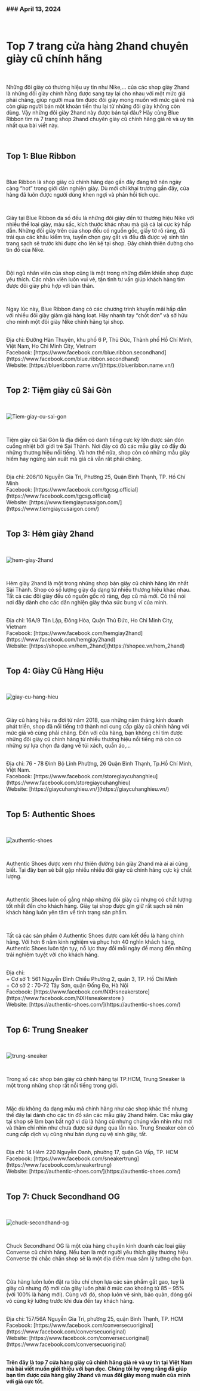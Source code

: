 <h3 class="date">
    ### April 13, 2024
</h3>

<br/>

# Top 7 trang cửa hàng 2hand chuyên giày cũ chính hãng

<br/>

Những đôi giày có thương hiệu uy tin như Nike,… của các shop giày 2hand là những đôi giày chính hãng được sang tay lại cho nhau với một mức giá phải chăng, giúp người mua tìm được đôi giày mong muốn với mức giá rẻ mà còn giúp người bán một khoản tiền thu lại từ những đôi giày không còn dùng. Vậy những đôi giày 2hand này được bán tại đâu? Hãy cùng Blue Ribbon tìm ra 7 trang shop 2hand chuyên giày cũ chính hãng giá rẻ và uy tín nhất qua bài viết này.

<br/>

## Top 1: Blue Ribbon 

<br/>

Blue Ribbon là shop giày cũ chính hãng dạo gần đây đang trở nên ngày càng “hot” trong giới dân nghiện giày. Dù mới chỉ khai trương gần đây, cửa hàng đã luôn được người dùng khen ngợi và phản hồi tích cực.

<br/>

Giày tại Blue Ribbon đa số đều là những đôi giày đến từ thương hiệu Nike với nhiều thể loại giày, màu sắc, kích thước khác nhau mà giá cả lại cực kỳ hấp dẫn. Những đôi giày trên của shop đều có nguồn gốc, giấy tờ rõ ràng, đã trải qua các khâu kiểm tra, tuyển chọn gay gắt và đều đã được vệ sinh tân trang sạch sẽ trước khi được cho lên kệ tại shop. Đây chính thiên đường cho tín đồ của Nike.

<br/>

Đội ngũ nhân viên của shop cũng là một trong những điểm khiến shop được yêu thích. Các nhân viên luôn vui vẻ, tận tình tư vấn giúp khách hàng tìm được đôi giày phù hợp với bản thân.

<br/>

Ngay lúc này, Blue Ribbon đang có các chương trình khuyến mãi hấp dẫn với nhiều đôi giày giảm giá hàng loạt. Hãy nhanh tay “chốt đơn” và sỡ hữu cho mình một đôi giày Nike chính hãng tại shop.

<br/>

<div class='borderPara' markdown='1'>
    <div markdown='1'>
        Địa chỉ: Đường Hàn Thuyên, khu phố 6 P, Thủ Đức, Thành phố Hồ Chí Minh, Việt Nam, Ho Chi Minh City, Vietnam
    </div>
    <div>
        <span>
            Facebook: 
        </span>
        <span class='link' markdown='1'>
            [https://www.facebook.com/blue.ribbon.secondhand](https://www.facebook.com/blue.ribbon.secondhand) 
        </span>
    </div>
    <div>
        <span>
            Website:
        </span>
        <span class='link' markdown='1'>
            [https://blueribbon.name.vn/](https://blueribbon.name.vn/)
        </span>
    </div>
</div>

<br/>

## Top 2: Tiệm giày cũ Sài Gòn 

<br/>

![Tiem-giay-cu-sai-gon](https://scontent.fsgn5-15.fna.fbcdn.net/v/t39.30808-6/398233910_647114904281692_5363825474447877118_n.jpg?_nc_cat=111&ccb=1-7&_nc_sid=5f2048&_nc_eui2=AeFdrKuK03X-KkE03tlj3vdEQzJgldhpakpDMmCV2GlqSsm9ye6bKWjAaVnb5wPTvRV1nIFo8RnC3F-aaPcDxHSj&_nc_ohc=KrpxkS_DBvUAb7CW0Ac&_nc_ht=scontent.fsgn5-15.fna&oh=00_AfD2xtcP-PxRqY6kxI4QflK3BL8Ew6BeAoN7_rkaw4todw&oe=66203512)

<br/>

Tiệm giày cũ Sài Gòn là địa điểm có danh tiếng cực kỳ lớn được săn đón cuồng nhiệt bởi giới trẻ Sài Thành. Nơi đây có đủ các mẫu giày có đầy đủ những thương hiệu nổi tiếng. Và hơn thế nữa, shop còn có những mẫu giày hiếm hay ngừng sản xuất mà giá cả vẫn rất phải chăng.

<br/>

<div class='borderPara' markdown='1'>
    <div markdown='1'>
        Địa chỉ: 206/10 Nguyễn Gia Trí, Phường 25, Quận Bình Thạnh, TP. Hồ Chí Minh
    </div>
    <div>
        <span>
            Facebook: 
        </span>
        <span class='link' markdown='1'>
            [https://www.facebook.com/tgcsg.official](https://www.facebook.com/tgcsg.official) 
        </span>
    </div>
    <div>
        <span>
            Website:
        </span>
        <span class='link' markdown='1'>
            [https://www.tiemgiaycusaigon.com/](https://www.tiemgiaycusaigon.com/)
        </span>
    </div>
</div>

<br/>

## Top 3: Hẻm giày 2hand 

<br/>

![hem-giay-2hand](https://media.licdn.com/dms/image/C5112AQFpPzhl0UiqfA/article-inline_image-shrink_1500_2232/0/1561386095515?e=1718236800&v=beta&t=KcVkZUR1OW7q4jKm5CktCUwpJrzOQaSn4LD9L3OnIzM)

<br/>

Hẻm giày 2hand là một trong những shop bán giày cũ chính hãng lớn nhất Sài Thành. Shop có số lượng giày đa dạng từ nhiều thương hiệu khác nhau. Tất cả các đôi giày đều có nguồn gốc rõ ràng, đẹp cũ mà mới. Có thể nói nơi đây dành cho các dân nghiện giày thỏa sức bung ví của mình.

<br/>

<div class='borderPara' markdown='1'>
    <div markdown='1'>
        Địa chỉ: 16A/9 Tân Lập, Đông Hòa, Quận Thủ Đức, Ho Chi Minh City, Vietnam
    </div>
    <div>
        <span>
            Facebook: 
        </span>
        <span class='link' markdown='1'>
            [https://www.facebook.com/hemgiay2hand](https://www.facebook.com/hemgiay2hand) 
        </span>
    </div>
    <div>
        <span>
            Website:
        </span>
        <span class='link' markdown='1'>
            [https://shopee.vn/hem_2hand](https://shopee.vn/hem_2hand)
        </span>
    </div>
</div>

<br/>

## Top 4: Giày Cũ Hàng Hiệu 

<br/>

![giay-cu-hang-hieu](https://giaycuhanghieu.vn/upload/filemanager/bb0c76cd6d7ac124986b.jpg)

<br/>

Giày cũ hàng hiệu ra đời từ năm 2018, qua những năm tháng kinh doanh phát triển, shop đã nổi tiếng trở thành nơi cung cấp giày cũ chính hãng với mức giá vô cùng phải chăng. Đến với cửa hàng, bạn không chỉ tìm được những đôi giày cũ chính hãng từ nhiều thương hiệu nổi tiếng mà còn có những sự lựa chọn đa dạng về túi xách, quần áo,…

<br/>

<div class='borderPara' markdown='1'>
    <div markdown='1'>
        Địa chỉ: 76 - 78 Đinh Bộ Lĩnh Phường, 26 Quận Bình Thạnh, Tp.Hồ Chí Minh, Việt Nam.
    </div>
    <div>
        <span>
            Facebook: 
        </span>
        <span class='link' markdown='1'>
            [https://www.facebook.com/storegiaycuhanghieu](https://www.facebook.com/storegiaycuhanghieu) 
        </span>
    </div>
    <div>
        <span>
            Website:
        </span>
        <span class='link' markdown='1'>
            [https://giaycuhanghieu.vn/](https://giaycuhanghieu.vn/)
        </span>
    </div>
</div>

<br/>

## Top 5: Authentic Shoes 

<br/>

![authentic-shoes](https://scontent.fsgn5-5.fna.fbcdn.net/v/t39.30808-6/279377444_2000826800088325_6868843461736000266_n.jpg?_nc_cat=100&ccb=1-7&_nc_sid=5f2048&_nc_eui2=AeHACERWGDjtsQ4t1VSiqUXnBXczPRhUMTMFdzM9GFQxM4yz7PPlmlk1h1InndyItP17MXsYHD5KJxzaXmzXdjbF&_nc_ohc=ZMrzYF5EN9QAb5Z1TeD&_nc_ht=scontent.fsgn5-5.fna&oh=00_AfCAdDF-Stx-Q-aMZytAFzLeZd8asJHd9QxBHb9HLGbvYA&oe=66204EDC)

<br/>

Authentic Shoes được xem như thiên đường bán giày 2hand mà ai ai cũng biết. Tại đây bạn sẽ bắt gặp nhiều nhiều đôi giày cũ chính hãng cực kỳ chất lượng. 

<br/>

Authentic Shoes luôn cố gắng nhập những đôi giày cũ nhưng có chất lượng tốt nhất đến cho khách hàng. Giày tại shop được gìn giữ rất sạch sẽ nên khách hàng luôn yên tâm về tình trạng sản phẩm.

<br/>

Tất cả các sản phẩm ở Authentic Shoes được cam kết đều là hàng chính hãng. Với hơn 6 năm kinh nghiệm và phục hơn 40 nghìn khách hàng, Authentic Shoes luôn tận tụy, nỗ lực thay đổi mỗi ngày để mang đến những trải nghiệm tuyệt vời cho khách hàng.

<br/>

<div class='borderPara' markdown='1'>
    <div markdown='1'>
    Địa chỉ: <br/>
        + Cơ sở 1: 561 Nguyễn Đình Chiểu Phường 2, quận 3, TP. Hồ Chí Minh <br/>
        + Cở sở 2 : 70-72 Tây Sơn, quận Đống Đa, Hà Nội
    </div>
    <div>
        <span>
            Facebook: 
        </span>
        <span class='link' markdown='1'>
            [https://www.facebook.com/NXHsneakerstore](https://www.facebook.com/NXHsneakerstore ) 
        </span>
    </div>
    <div>
        <span>
            Website:
        </span>
        <span class='link' markdown='1'>
            [https://authentic-shoes.com/](https://authentic-shoes.com/)
        </span>
    </div>
</div>

<br/>

## Top 6: Trung Sneaker 

<br/>

![trung-sneaker](https://statics.didau.com/image/2022/12/02/8a32d531e80a4f4caf90b6a52d13c49c.jpeg)

<br/>

Trong số các shop bán giày cũ chính hãng tại TP.HCM, Trung Sneaker là một trong những shop rất nổi tiếng trong giới. 

<br/>

Mặc dù không đa dạng mẫu mã chính hãng như các shop khác thế nhưng thế đây lại dành cho các tín đồ săn các mẫu giày 2hand hiếm. Các mẫu giày tại shop sẽ làm bạn bất ngờ vì dù là hàng cũ nhưng chúng vẫn nhìn như mới và thâm chí nhìn như chưa được sử dụng qua lần nào. Trung Sneaker còn có cung cấp dịch vụ cũng như bán dụng cụ vệ sinh giày, tất.

<br/>

<div class='borderPara' markdown='1'>
    <div markdown='1'>
        Địa chỉ: 14 Hẻm 220 Nguyễn Oanh, phường 17, quận Gò Vấp, TP. HCM
    </div>
    <div>
        <span>
            Facebook: 
        </span>
        <span class='link' markdown='1'>
            [https://www.facebook.com/sneakertrung](https://www.facebook.com/sneakertrung) 
        </span>
    </div>
    <div>
        <span>
            Website:
        </span>
        <span class='link' markdown='1'>
            [https://authentic-shoes.com/](https://authentic-shoes.com/)
        </span>
    </div>
</div>

<br/>

## Top 7: Chuck Secondhand OG 

<br/>

![chuck-secondhand-og](https://cdn.tgdd.vn/Files/2021/12/23/1406245/6-shop-giay-2hand-gia-re-va-uy-tin-nhat-sai-gon-202112230421590664.jpg)

<br/>

Chuck Secondhand OG là một cửa hàng chuyên kinh doanh các loại giày Converse cũ chính hãng. Nếu bạn là một người yêu thích giày thương hiệu Converse thì chắc chắn shop sẽ là một địa điểm mua sắm lý tưởng cho bạn.

<br/>

Cửa hàng luôn luôn đặt ra tiêu chí chọn lựa các sản phẩm gắt gao, tuy là giày cũ nhưng độ mới của giày luôn phải ở mức cao khoảng từ 85 – 95% (với 100% là hàng mới). Cùng với đó, shop luôn vệ sinh, bảo quản, đóng gói vô cùng kỹ lưỡng trước khi đưa đến tay khách hàng.

<br/>

<div class='borderPara' markdown='1'>
    <div markdown='1'>
        Địa chỉ: 157/56A Nguyễn Gia Trí, phường 25, quận Bình Thạnh, TP. HCM
    </div>
    <div>
        <span>
            Facebook: 
        </span>
        <span class='link' markdown='1'>
            [https://www.facebook.com/conversecuoriginal](https://www.facebook.com/conversecuoriginal) 
        </span>
    </div>
    <div>
        <span>
            Website:
        </span>
        <span class='link' markdown='1'>
            [https://www.facebook.com/conversecuoriginal](https://www.facebook.com/conversecuoriginal)
        </span>
    </div>
</div>

<br/>

**Trên đây là top 7 cửa hàng giày cũ chính hãng giá rẻ và uy tín tại Việt Nam mà bài viết muốn giới thiệu với bạn đọc. Chúng tôi hy vọng rằng đã giúp bạn tìm được cửa hàng giày 2hand và mua đôi giày mong muốn của mình với giá cực tốt.**